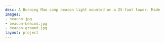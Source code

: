 ```yaml
---
desc: A Burning Man camp beacon light mounted on a 25-foot tower. Made with wood and bistro lights.
images:
- beacon.jpg
- beacon-behind.jpg
- beacon-ground.jpg
layout: project
---
```

